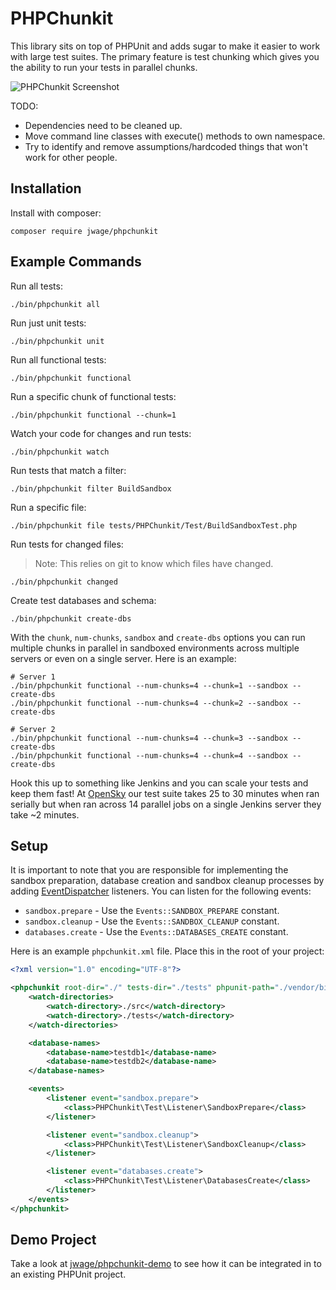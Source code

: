 # PHPChunkit

This library sits on top of PHPUnit and adds sugar to make it easier to work with large test suites.
The primary feature is test chunking which gives you the ability to run your tests in parallel chunks.

![PHPChunkit Screenshot](https://raw.githubusercontent.com/jwage/PHPChunkit/master/docs/phpchunkit.png)

TODO:

- Dependencies need to be cleaned up.
- Move command line classes with execute() methods to own namespace.
- Try to identify and remove assumptions/hardcoded things that won't work for other people.

## Installation

Install with composer:

    composer require jwage/phpchunkit

## Example Commands

Run all tests:

    ./bin/phpchunkit all

Run just unit tests:

    ./bin/phpchunkit unit

Run all functional tests:

    ./bin/phpchunkit functional

Run a specific chunk of functional tests:

    ./bin/phpchunkit functional --chunk=1

Watch your code for changes and run tests:

    ./bin/phpchunkit watch

Run tests that match a filter:

    ./bin/phpchunkit filter BuildSandbox

Run a specific file:

    ./bin/phpchunkit file tests/PHPChunkit/Test/BuildSandboxTest.php

Run tests for changed files:

> Note: This relies on git to know which files have changed.

    ./bin/phpchunkit changed

Create test databases and schema:

    ./bin/phpchunkit create-dbs

With the `chunk`, `num-chunks`, `sandbox` and `create-dbs` options you can run multiple
chunks in parallel in sandboxed environments across multiple servers or even on a single server.
Here is an example:

    # Server 1
    ./bin/phpchunkit functional --num-chunks=4 --chunk=1 --sandbox --create-dbs
    ./bin/phpchunkit functional --num-chunks=4 --chunk=2 --sandbox --create-dbs

    # Server 2
    ./bin/phpchunkit functional --num-chunks=4 --chunk=3 --sandbox --create-dbs
    ./bin/phpchunkit functional --num-chunks=4 --chunk=4 --sandbox --create-dbs

Hook this up to something like Jenkins and you can scale your tests and keep them fast!
At [OpenSky](https://www.opensky.com) our test suite takes 25 to 30 minutes when ran serially
but when ran across 14 parallel jobs on a single Jenkins server they take ~2 minutes.

## Setup

It is important to note that you are responsible for implementing the sandbox preparation,
database creation and sandbox cleanup processes by adding [EventDispatcher](http://symfony.com/doc/current/components/event_dispatcher.html) listeners. You can listen for the following events:

- `sandbox.prepare` - Use the `Events::SANDBOX_PREPARE` constant.
- `sandbox.cleanup` - Use the `Events::SANDBOX_CLEANUP` constant.
- `databases.create` - Use the `Events::DATABASES_CREATE` constant.

Here is an example `phpchunkit.xml` file. Place this in the root of your project:

```xml
<?xml version="1.0" encoding="UTF-8"?>

<phpchunkit root-dir="./" tests-dir="./tests" phpunit-path="./vendor/bin/phpunit">
    <watch-directories>
        <watch-directory>./src</watch-directory>
        <watch-directory>./tests</watch-directory>
    </watch-directories>

    <database-names>
        <database-name>testdb1</database-name>
        <database-name>testdb2</database-name>
    </database-names>

    <events>
        <listener event="sandbox.prepare">
            <class>PHPChunkit\Test\Listener\SandboxPrepare</class>
        </listener>

        <listener event="sandbox.cleanup">
            <class>PHPChunkit\Test\Listener\SandboxCleanup</class>
        </listener>

        <listener event="databases.create">
            <class>PHPChunkit\Test\Listener\DatabasesCreate</class>
        </listener>
    </events>
</phpchunkit>
```

## Demo Project

Take a look at [jwage/phpchunkit-demo](https://github.com/jwage/phpchunkit-demo) to see how it can be integrated in to an existing PHPUnit project.
